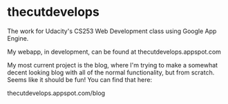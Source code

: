 thecutdevelops
==============

The work for Udacity's CS253 Web Development class using Google App Engine.

My webapp, in development, can be found at thecutdevelops.appspot.com

My most current project is the blog, where I'm trying to make a somewhat decent looking blog with all of the normal
functionality, but from scratch. Seems like it should be fun! You can find that here: 

thecutdevelops.appspot.com/blog
